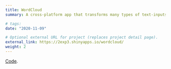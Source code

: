 ```yaml
---
title: WordCloud
summary: A cross-platform app that transforms many types of text-inputs into highly-customizable -and downloadable- wordclouds. In Spanish.

# tags:
date: "2020-11-09"

# Optional external URL for project (replaces project detail page).
external_link: https://2exp3.shinyapps.io/wordcloud/
weight: 2 
---
```

[Code](https://github.com/2exp3/wordcloud).